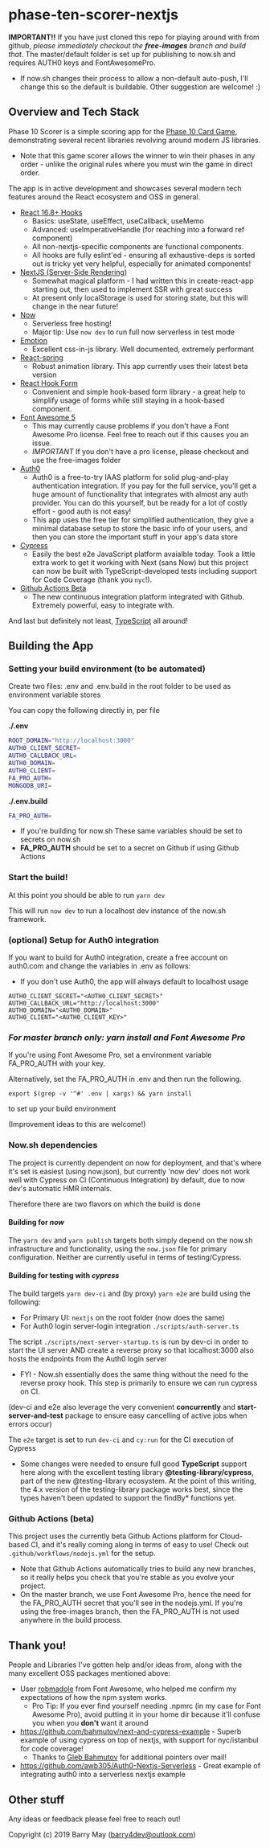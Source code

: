 # phase-ten-scorer-nextjs

**IMPORTANT!!** If you have just cloned this repo for playing around with from github, _please immediately checkout the **free-images** branch and build that_. The master/default folder is set up for publishing to now.sh and requires AUTH0 keys and FontAwesomePro.

- If now.sh changes their process to allow a non-default auto-push, I'll change this so the default is buildable. Other suggestion are welcome! :)

## Overview and Tech Stack

Phase 10 Scorer is a simple scoring app for the [Phase 10 Card Game](https://en.wikipedia.org/wiki/phase_10), demonstrating several recent libraries revolving around modern JS libraries.

- Note that this game scorer allows the winner to win their phases in any order - unlike the original rules where you must win the game in direct order.

The app is in active development and showcases several modern tech features around the React ecosystem and OSS in general.

- [React 16.8+ Hooks](https://reactjs.org/docs/hooks-intro.html)
  - Basics: useState, useEffect, useCallback, useMemo
  - Advanced: useImperativeHandle (for reaching into a forward ref component)
  - All non-nextjs-specific components are functional components.
  - All hooks are fully eslint'ed - ensuring all exhaustive-deps is sorted out is tricky yet very helpful, especially for animated components!
- [NextJS (Server-Side Rendering)](https://nextjs.org)
  - Somewhat magical platform - I had written this in create-react-app starting out, then used to implement SSR with great success
  - At present only localStorage is used for storing state, but this will change in the near future!
- [Now](https://now.sh)
  - Serverless free hosting!
  - Major tip: Use `now dev` to run full now serverless in test mode
- [Emotion](https://emotion.sh/docs/introduction)
  - Excellent css-in-js library. Well documented, extremely performant
- [React-spring](https://www.react-spring.io)
  - Robust animation library. This app currently uses their latest beta version
- [React Hook Form](https://react-hook-form.com)
  - Convenient and simple hook-based form library - a great help to simplify usage of forms while still staying in a hook-based component.
- [Font Awesome 5](https://fontawesome.com)
  - This may currently cause problems if you don't have a Font Awesome Pro license. Feel free to reach out if this causes you an issue.
  - _IMPORTANT_ If you don't have a pro license, please checkout and use the free-images folder
- [Auth0](http://auth0.com)
  - Auth0 is a free-to-try IAAS platform for solid plug-and-play authentication integration. If you pay for the full service, you'll get a huge amount of functionality that integrates with almost any auth provider. You can do this yourself, but be ready for a lot of costly effort - good auth is not easy!
  - This app uses the free tier for simplified authentication, they give a minimal database setup to store the basic info of your users, and then you can store the important stuff in your app's data store
- [Cypress](https://www.cypress.io)
  - Easily the best e2e JavaScript platform avaialble today. Took a little extra work to get it working with Next (sans Now) but this project can now be built with TypeScript-developed tests including support for Code Coverage (thank you `nyc`!).
- [Github Actions Beta](https://github.com/features/actions)
  - The new continuous integration platform integrated with Github. Extremely powerful, easy to integrate with.

And last but definitely not least, [TypeScript](https://www.typescriptlang.org) all around!

## Building the App

### Setting your build environment (to be automated)

Create two files: .env and .env.build in the root folder to be used as environment variable stores

You can copy the following directly in, per file

**./.env**

```sh
ROOT_DOMAIN="http://localhost:3000"
AUTH0_CLIENT_SECRET=
AUTH0_CALLBACK_URL=
AUTH0_DOMAIN=
AUTH0_CLIENT=
FA_PRO_AUTH=
MONGODB_URI=
```

**./.env.build**

```sh
FA_PRO_AUTH=
```

- If you're building for now.sh These same variables should be set to secrets on now.sh
- **FA_PRO_AUTH** should be set to a secret on Github if using Github Actions

### Start the build!

At this point you should be able to run `yarn dev`

This will run `now dev` to run a localhost dev instance of the now.sh framework.

### (optional) Setup for Auth0 integration

If you want to build for Auth0 integration, create a free account on auth0.com and change the variables in .env as follows:

- If you don't use Auth0, the app will always default to localhost usage

```
AUTH0_CLIENT_SECRET="<AUTH0_CLIENT_SECRET>"
AUTH0_CALLBACK_URL="http://localhost:3000"
AUTH0_DOMAIN="<AUTH0_DOMAIN>"
AUTH0_CLIENT="<AUTH0_CLIENT_KEY>"
```

### _For master branch only: yarn install and Font Awesome Pro_

If you're using Font Awesome Pro, set a environment variable FA_PRO_AUTH with your key.

Alternatively, set the FA_PRO_AUTH in .env and then run the following.

```
export $(grep -v '^#' .env | xargs) && yarn install
```

to set up your build environment

(Improvement ideas to this are welcome!)

### Now.sh dependencies

The project is currently dependent on now for deployment, and that's where it's set is easiest (using now.json), but currently 'now dev' does not work well with Cypress on CI (Continuous Integration) by default, due to now dev's automatic HMR internals.

Therefore there are two flavors on which the build is done

#### Building for _now_

The `yarn dev` and `yarn publish` targets both simply depend on the now.sh infrastructure and functionality, using the `now.json` file for primary configuration. Neither are currently useful in terms of testing/Cypress.

#### Building for testing with _cypress_

The build targets `yarn dev-ci` and (by proxy) `yarn e2e` are build using the following:

- For Primary UI: `nextjs` on the root folder (now does the same)
- For Auth0 login server-login integration `./scripts/auth-server.ts`

The script `./scripts/next-server-startup.ts` is run by dev-ci in order to start the UI server AND create a reverse proxy so that localhost:3000 also hosts the endpoints from the Auth0 login server

- FYI - Now.sh essentially does the same thing without the need fo the reverse proxy hook. This step is primarily to ensure we can run cypress on CI.

(dev-ci and e2e also leverage the very convenient **concurrently** and **start-server-and-test** package to ensure easy cancelling of active jobs when errors occur)

The `e2e` target is set to run `dev-ci` and `cy:run` for the CI execution of Cypress

- Some changes were needed to ensure full good **TypeScript** support here along with the excellent testing library **@testing-library/cypress**, part of the new @testing-library ecosystem. At the point of this writing, the 4.x version of the testing-library package works best, since the types haven't been updated to support the findBy\* functions yet.

### Github Actions (beta)

This project uses the currently beta Github Actions platform for Cloud-based CI, and it's really coming along in terms of easy to use! Check out `.github/workflows/nodejs.yml` for the setup.

- Note that Github Actions automatically tries to build any new branches, so it really helps you check that you're stable as you evolve your project.
- On the master branch, we use Font Awesome Pro, hence the need for the FA_PRO_AUTH secret that you'll see in the nodejs.yml. If you're using the free-images branch, then the FA_PRO_AUTH is not used anywhere in the build process.

## Thank you!

People and Libraries I've gotten help and/or ideas from, along with the many excellent OSS packages mentioned above:

- User [robmadole](https://github.com/robmadole) from Font Awesome, who helped me confirm my expectations of how the npm system works.
  - Pro Tip: If you ever find yourself needing .npmrc (in my case for Font Awesome Pro), avoid putting it in your home dir because it'll confuse you when you **don't** want it around
- https://github.com/bahmutov/next-and-cypress-example - Superb example of using cypress on top of nextjs, with support for nyc/istanbul for code coverage!
  - Thanks to [Gleb Bahmutov](https://glebbahmutov.com) for additional pointers over mail!
- https://github.com/awb305/Auth0-Nextjs-Serverless - Great example of integrating auth0 into a serverless nextjs example

## Other stuff

Any ideas or feedback please feel free to reach out!

Copyright (c) 2019 Barry May (barry4dev@outlook.com)
